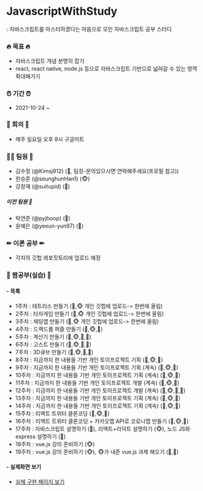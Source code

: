 # JavascriptWithStudy
: 자바스크립트를 마스터하겠다는 마음으로 모인 자바스크립트 공부 스터디 


### 🔥 목표 🔥
- 자바스크립트 개념 분명히 잡기
- react, react native, node.js 등으로 자바스크립트 기반으로 넓혀갈 수 있는 영역 확대해가기


### ⏰ 기간 ⏰
- 2021-10-24 ~


### 💬 회의 💬
- 매주 일요일 오후 8시 구글미트


### 🙋‍♂️ 팀원 🙋‍
- 김수정 (@Kimsj912) (🐯, 팀장-문의있으시면 연락해주세요(프로필 참고))
- 한승훈 (@seunghunHan1) (🐵)
- 강창재 (@suitupid) (👻)

##### 이전 팀원 🤝
- 박연준 (@pyjhoop) (🦝)
- 윤예은 (@yeeun-yun97) (🐣)



### ✏ 이론 공부 ✏
 - 각자의 깃헙 레포짓토리에 업로드 예정


### 📝 짬공부(실습) 📝
#### - 목록
 * 1주차 : 테트리스 만들기 (🐯,🐵 개인 깃헙에 업로드-> 한번에 올림) 
 * 2주차 : 타자게임 만들기 (🐯,🐵 개인 깃헙에 업로드-> 한번에 올림)
 * 3주차 : 채팅앱 만들기 (🐯,🐵 개인 깃헙에 업로드-> 한번에 올림)
 * 4주차 : 드랙드롭 퍼즐 만들기 (🐯,🐵,🐣)
 * 5주차 : 계산기 만들기 (🐯,🐵,🐣,🦝)
 * 6주차 : 고스트 만들기 (🐯,🐵,🐣,🦝)
 * 7주차 : 3D큐브 만들기 (🐯,🐵,🐣,🦝)
 * 8주차 : 지금까지 한 내용들 기반 개인 토이프로젝트 기획 (🐯,🐵,🐣)
 * 9주차 : 지금까지 한 내용들 기반 개인 토이프로젝트 기획 (계속) (🐯,🐵,🐣)
 * 10주차 : 지금까지 한 내용들 기반 개인 토이프로젝트 기획 (계속) (🐯,🐵,🐣)
 * 11주차 : 지금까지 한 내용들 기반 개인 토이프로젝트 개발 (계속) (🐯,🐵,🐣)
 * 12주차 : 지금까지 한 내용들 기반 개인 토이프로젝트 개발 (계속) (🐯,🐵,🐣,👻)
 * 13주차 : 지금까지 한 내용들 기반 개인 토이프로젝트 기획 (계속) (🐯,🐵,👻)
 * 14주차 : 지금까지 한 내용들 기반 개인 토이프로젝트 기획 (계속) (🐯,🐵,👻)
 * 15주차 : 리액트 트위터 클론코딩 (🐯,🐵,👻)
 * 16주차 : 리액트 트위터 클론코딩 + 카카오맵 API로 코로나맵 만들기 (🐯,🐵,👻)
 * 17주차 : 자바스크립트 설명하기 (🐯), 리액트+리덕트 설명하기 (🐵), 노드 JS와 express 설명하기 (👻)
 * 18주차 : vue.js 강의 준비하기 (🐵)
 * 19주차 : vue.js 강의 준비하기 (🐵), 🐵가 내준 vue.js 과제 해오기 (🐯,👻)





#### - 실제화면 보기
 * <a href="https://kimsj912.github.io/javascriptWithStudy/index.html">실제 구현 페이지 보기</a>



